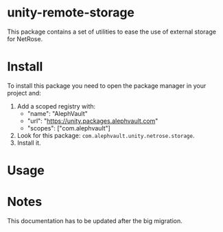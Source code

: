 # unity-remote-storage
This package contains a set of utilities to ease the use of external storage for NetRose.

# Install
To install this package you need to open the package manager in your project and:

  1. Add a scoped registry with:
     - "name": "AlephVault"
     - "url": "https://unity.packages.alephvault.com"
     - "scopes": ["com.alephvault"]
  3. Look for this package: `com.alephvault.unity.netrose.storage`.
  4. Install it.

# Usage

# Notes
This documentation has to be updated after the big migration.
